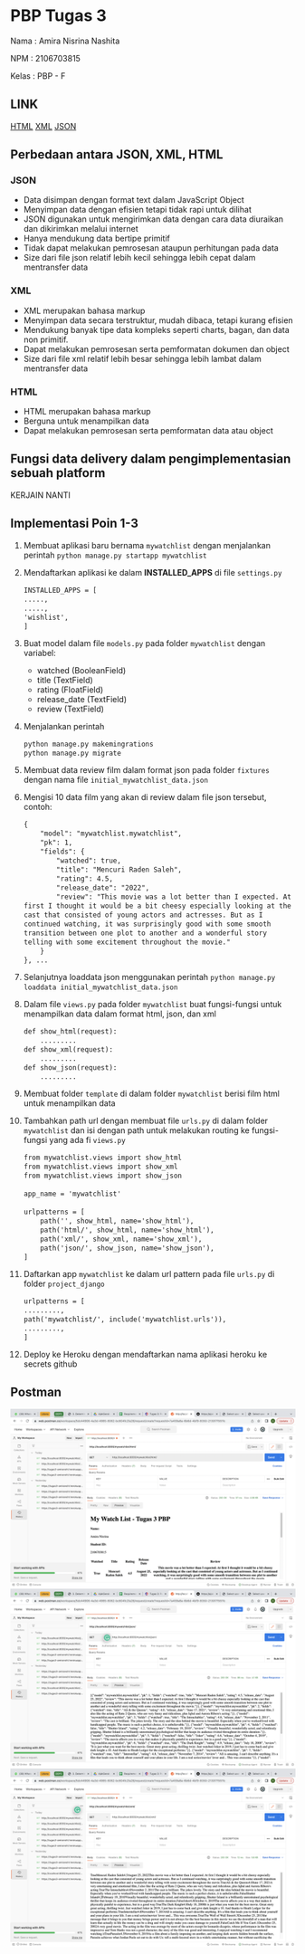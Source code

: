 # PBP Tugas 3

Nama : Amira Nisrina Nashita

NPM : 2106703815

Kelas : PBP - F


## LINK

[HTML](http://tugas3-amiransht.herokuapp.com/mywatchlist/html/)
[XML](http://tugas3-amiransht.herokuapp.com/mywatchlist/xml/)
[JSON](http://tugas3-amiransht.herokuapp.com/mywatchlist/json/)

## Perbedaan antara JSON, XML, HTML

### JSON
 - Data disimpan dengan format text dalam JavaScript Object
 - Menyimpan data dengan efisien tetapi tidak rapi untuk dilihat
 - JSON digunakan untuk mengirimkan data dengan cara data diuraikan dan dikirimkan melalui internet
 - Hanya mendukung data bertipe primitif
 - Tidak dapat melakukan pemrosesan ataupun perhitungan pada data
 - Size dari file json relatif lebih kecil sehingga lebih cepat dalam mentransfer data

### XML
- XML merupakan bahasa markup
- Menyimpan data secara terstruktur, mudah dibaca, tetapi kurang efisien
- Mendukung banyak tipe data kompleks seperti charts, bagan, dan data non primitif.
- Dapat melakukan pemrosesan serta pemformatan dokumen dan object
- Size dari file xml relatif lebih besar sehingga lebih lambat dalam mentransfer data

### HTML
- HTML merupakan bahasa markup
- Berguna untuk menampilkan data
- Dapat melakukan pemrosesan serta pemformatan data atau object


## Fungsi data delivery dalam pengimplementasian sebuah platform

KERJAIN NANTI

## Implementasi Poin 1-3

1. Membuat aplikasi baru bernama `mywatchlist` dengan menjalankan perintah
    `python manage.py startapp mywatchlist`

2. Mendaftarkan aplikasi ke dalam **INSTALLED_APPS** di file `settings.py`
    ```shell
    INSTALLED_APPS = [
    .....,
    .....,
    'wishlist',
    ]
    ```

3. Buat model dalam file `models.py` pada folder `mywatchlist` dengan variabel:
    - watched (BooleanField)
    - title (TextField)
    - rating (FloatField)
    - release_date (TextField)
    - review (TextField)

4. Menjalankan perintah
    ```shell
    python manage.py makemingrations
    python manage.py migrate
    ```
5. Membuat data review film dalam format json pada folder `fixtures` dengan nama file `initial_mywatchlist_data.json`

6. Mengisi 10 data film yang akan di review dalam file json tersebut, contoh:
    ```shell
    {
        "model": "mywatchlist.mywatchlist",
        "pk": 1,
        "fields": {
            "watched": true,
            "title": "Mencuri Raden Saleh",
            "rating": 4.5,
            "release_date": "2022",
            "review": "This movie was a lot better than I expected. At first I thought it would be a bit cheesy especially looking at the cast that consisted of young actors and actresses. But as I continued watching, it was surprisingly good with some smooth transition between one plot to another and a wonderful story telling with some excitement throughout the movie."
        }
    }, ...
    ```
7. Selanjutnya loaddata json menggunakan perintah
    `python manage.py loaddata initial_mywatchlist_data.json`

8. Dalam file `views.py` pada folder `mywatchlist` buat fungsi-fungsi untuk menampilkan data dalam format html, json, dan xml
    ```shell
    def show_html(request):
        .........
    def show_xml(request):
        .........
    def show_json(request):
        .........
    ```

9. Membuat folder `template` di dalam folder `mywatchlist` berisi film html untuk menampilkan data

10. Tambahkan path url dengan membuat file `urls.py` di dalam folder `mywatchlist` dan isi dengan path untuk melakukan routing ke fungsi-fungsi yang ada fi `views.py`
    ```shell
    from mywatchlist.views import show_html
    from mywatchlist.views import show_xml 
    from mywatchlist.views import show_json

    app_name = 'mywatchlist'

    urlpatterns = [
        path('', show_html, name='show_html'),
        path('html/', show_html, name='show_html'),
        path('xml/', show_xml, name='show_xml'),
        path('json/', show_json, name='show_json'),
    ]
    ```

11. Daftarkan app `mywatchlist` ke dalam url pattern pada file `urls.py` di folder `project_django`
    ```shell
    urlpatterns = [
    .........,
    path('mywatchlist/', include('mywatchlist.urls')),
    .........,
    ]
    ```

12. Deploy ke Heroku dengan mendaftarkan nama aplikasi heroku ke secrets github

## Postman

![HTML](/assets/postman_html.png)
![JSON](/assets/postman_json.png)
![XML](/assets/postman_xml.png)

    

